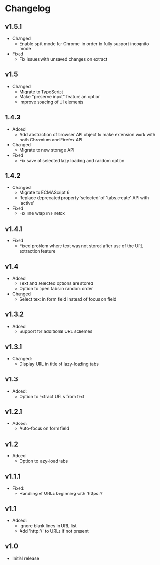 # Changelog

## v1.5.1

- Changed
  - Enable split mode for Chrome, in order to fully support incognito mode
- Fixed
  - Fix issues with unsaved changes on extract

## v1.5

- Changed
  - Migrate to TypeScript
  - Make "preserve input" feature an option
  - Improve spacing of UI elements

## 1.4.3

- Added
  - Add abstraction of browser API object to make extension work with both Chromium and Firefox API
- Changed
  - Migrate to new storage API
- Fixed
  - Fix save of selected lazy loading and random option

## 1.4.2

- Changed
  - Migrate to ECMAScript 6
  - Replace deprecated property 'selected' of 'tabs.create' API with 'active'
- Fixed
  - Fix line wrap in Firefox

## v1.4.1

- Fixed
  - Fixed problem where text was not stored after use of the URL extraction feature

## v1.4

- Added
  - Text and selected options are stored
  - Option to open tabs in random order
- Changed
  - Select text in form field instead of focus on field

## v1.3.2

- Added
  - Support for additional URL schemes

## v1.3.1

- Changed:
  - Display URL in title of lazy-loading tabs

## v1.3

- Added:
  - Option to extract URLs from text

## v1.2.1

- Added:
  - Auto-focus on form field

## v1.2

- Added
  - Option to lazy-load tabs

## v1.1.1

- Fixed:
  - Handling of URLs beginning with 'https://'

## v1.1

- Added:
  - Ignore blank lines in URL list
  - Add 'http://' to URLs if not present

## v1.0

- Initial release
